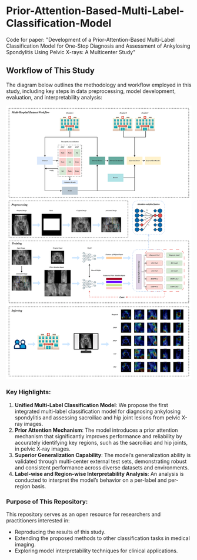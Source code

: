 # Prior-Attention-Based-Multi-Label-Classification-Model
Code for paper: "Development of a Prior-Attention-Based Multi-Label Classification Model for One-Stop Diagnosis and Assessment of Ankylosing Spondylitis Using Pelvic X-rays: A Multicenter Study"

## Workflow of This Study
The diagram below outlines the methodology and workflow employed in this study, including key steps in data preprocessing, model development, evaluation, and interpretability analysis:

![Workflow](images/Workflow.png)

### Key Highlights:
1. **Unified Multi-Label Classification Model**: We propose the first integrated multi-label classification model for diagnosing ankylosing spondylitis and assessing sacroiliac and hip joint lesions from pelvic X-ray images.
2. **Prior Attention Mechanism**: The model introduces a prior attention mechanism that significantly improves performance and reliability by accurately identifying key regions, such as the sacroiliac and hip joints, in pelvic X-ray images.
3. **Superior Generalization Capability**: The model’s generalization ability is validated through multi-center external test sets, demonstrating robust and consistent performance across diverse datasets and environments.
4. **Label-wise and Region-wise Interpretability Analysis**: An analysis is conducted to interpret the model’s behavior on a per-label and per-region basis.

### Purpose of This Repository:
This repository serves as an open resource for researchers and practitioners interested in:
- Reproducing the results of this study.
- Extending the proposed methods to other classification tasks in medical imaging.
- Exploring model interpretability techniques for clinical applications.
